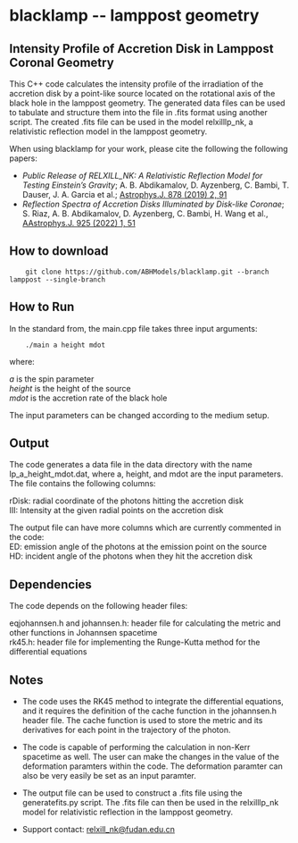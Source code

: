 # blacklamp -- lamppost geometry 

## Intensity Profile of Accretion Disk in Lamppost Coronal Geometry

This C++ code calculates the intensity profile of the irradiation of the accretion disk by a point-like source located on the rotational axis of the black hole in the lamppost geometry. The generated data files can be used to tabulate and structure them into the file in .fits format using another script. The created .fits file can be used in the model relxilllp_nk, a relativistic reflection model in the lamppost geometry.  
  
When using blacklamp for your work, please cite the following the following papers:
* _Public Release of RELXILL_NK: A Relativistic Reflection Model for Testing Einstein’s Gravity_; A. B. Abdikamalov, D. Ayzenberg, C. Bambi, T. Dauser, J. A. Garcia et al.; [Astrophys.J. 878 (2019) 2, 91](https://doi.org/10.3847/1538-4357/ab1f89)
* _Reflection Spectra of Accretion Disks Illuminated by Disk-like Coronae_; S. Riaz, A. B. Abdikamalov, D. Ayzenberg, C. Bambi, H. Wang et al., [AAstrophys.J. 925 (2022) 1, 51](https://doi.org/10.3847/1538-4357/ac3827)

## How to download

        git clone https://github.com/ABHModels/blacklamp.git --branch lamppost --single-branch
  
## How to Run

In the standard from, the main.cpp file takes three input arguments:

        ./main a height mdot

where:

_a_ is the spin parameter  
_height_ is the height of the source  
_mdot_ is the accretion rate of the black hole  

The input parameters can be changed according to the medium setup.

## Output

The code generates a data file in the data directory with the name lp_a_height_mdot.dat, where a, height, and mdot are the input parameters. The file contains the following columns:  

rDisk: radial coordinate of the photons hitting the accretion disk  
III: Intensity at the given radial points on the accretion disk  
    
The output file can have more columns which are currently commented in the code:    
ED: emission angle of the photons at the emission point on the source  
HD: incident angle of the photons when they hit the accretion disk  

## Dependencies

The code depends on the following header files:  

eqjohannsen.h and johannsen.h: header file for calculating the metric  and other functions in Johannsen spacetime  
rk45.h: header file for implementing the Runge-Kutta method for the differential equations  

## Notes

* The code uses the RK45 method to integrate the differential equations, and it requires the definition of the cache function in the johannsen.h header file. The cache function is used to store the metric and its derivatives for each point in the trajectory of the photon.

* The code is capable of performing the calculation in non-Kerr spacetime as well. The user can make the changes in the value of the deformation paramters within the code. The deformation paramter can also be very easily be set as an input paramter.

* The output file can be used to construct a .fits file using the generatefits.py script. The .fits file can then be used in the relxilllp_nk model for relativistic reflection in the lamppost geometry.  

* Support contact: <relxill_nk@fudan.edu.cn>
